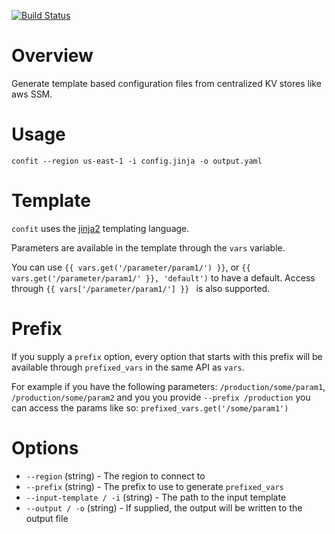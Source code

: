 [![Build Status](https://travis-ci.org/yogevyuval/confit.svg?branch=master)](https://travis-ci.org/yogevyuval/confit)

# Overview
Generate template based configuration files from centralized KV stores like aws SSM.

# Usage
```
confit --region us-east-1 -i config.jinja -o output.yaml
```

# Template
`confit` uses the [jinja2](http://jinja.pocoo.org/docs/2.10/) templating language.

ֿParameters are available in the template through the `vars` variable.

You can use `{{ vars.get('/parameter/param1/') }}`, or `{{ vars.get('/parameter/param1/' }}, 'default')` to have a default.
Access through `{{ vars['/parameter/param1/'] }} ` is also supported. 


# Prefix
If you supply a `prefix` option, every option that starts with this prefix will be available through `prefixed_vars` in the same API as `vars`.

For example
if you have the following parameters: `/production/some/param1`, `/production/some/param2` and you you provide `--prefix /production` you can access the params like so:
`prefixed_vars.get('/some/param1')`

# Options
* `--region` (string) - The region to connect to
* `--prefix` (string) - The prefix to use to generate `prefixed_vars`
* `--input-template / -i` (string) - The path to the input template
* `--output / -o` (string) - If supplied, the output will be written to the output file


